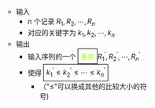 <div style="float: left; width: 64%; padding: 1%;">




<ul>

- 输入
  - $n$ 个记录 $R_{1},R_{2},\cdots,R_{n}$ 
  - 对应的关键字为 $k_{1},k_{2},\cdots,k_{n}$
- 输出
  - 输入序列的一个 <span style="border: 1px solid black; padding: 5px; display: inline-block;"><span style="color: GreenYellow;">重排</span> </span>$R_{1}^{\prime},R_{2}^{\prime},\cdots,R_{n}^{\prime}$
  - 使得 <span style="border: 1px solid black; padding: 5px; display: inline-block;">$k_{1}^{\prime}\leqslant k_{2}^{\prime}\leqslant\cdots\leqslant k_{n}^{\prime}$</span>
    - （"≤"可以换成其他的比较大小的符号)

</ul>

</div>
<div style="float: right; width: 26%; padding: 1%;">

</div>
<div style="clear: both;"></div>
